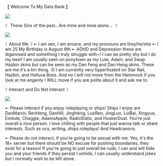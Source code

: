 【 Welcome To My Data Bank 】

<img src="https://static.wikia.nocookie.net/houkai-star-rail/images/e/e3/NPC_Dan_Feng.png/revision/latest/thumbnail/width/360/height/360?cb=20240624140119"> 

☾ These Sins of the past...Are mine and mine alone... ☽

<img src=https://cdn.donmai.us/sample/58/bd/__dan_heng_blade_dan_heng_yingxing_and_dan_feng_honkai_and_1_more_drawn_by_regenerate0330__sample-58bdea13c01cccce78faa1a15e5b083e.jpg> 


☾About Me☽
➸ I am sen, I am aroace, and my pronouns are they/he/she
➸ I am 25 My Birthday is August 6th
➸ ADHD and Depression these are diganosed and something I truly struggle with~! I can be pretty shy but I do my best! I am usually seen on ponytown as my Lute, Adam, and Swap Hazbin skins but can be seen as my Dan Feng and Dan Heng skins. These are me it's a kin thing. :D I am currently very hyperfixated on Star Rail, Hazbin, and Helluva Boss. And no I will not move from the Hammock if you look at me angerily I WILL move if you are polite about it and ask me to.  

☾Interact and Do Not Interact☽

<img src="https://s1.zerochan.net/Honkai.Star.Rail.600.4002958.jpg">

➸ Please Interact  if you enjoy roleplaying or ships! Ships I enjoy are DanMarch, RenHeng, DanHill, JingHeng, LuoRen, JingLuo, LuiBai, Xingyue, Emilute, Chaggie, AdamsApple, RadioStatic, and HuskerDust. You're just overall a nice person. I love chilling with people that just wanna talk or share interests. Such as ocs, writing, ships roleplays! And Headcanons.

➸ Please do not interact, if you're going to be sexual with me. Yes, it's the 18+ server but there should be NO excuse for pushing boundaries, they exist for a reason! If you're going to just overall be rude, I can and will hide you and your friends if they persist I unhide, I can usually understand jokes but I normally wish to be left alone. 


